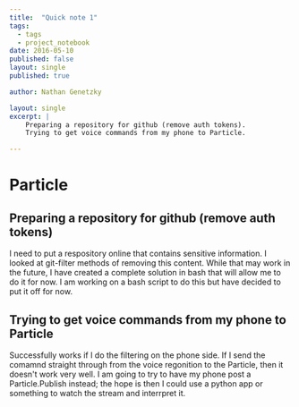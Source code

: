 ```yaml
---
title:  "Quick note 1"
tags:
  - tags
  - project_notebook
date: 2016-05-10
published: false
layout: single
published: true

author: Nathan Genetzky

layout: single
excerpt: |
    Preparing a repository for github (remove auth tokens).
    Trying to get voice commands from my phone to Particle.

---
```


# Particle

## Preparing a repository for github (remove auth tokens)

I need to put a respository online that contains sensitive information. I looked
at git-filter methods of removing this content. While that may work in the future,
I have created a complete solution in bash that will allow me to do it for now.
I am working on a bash script to do this but have decided to put it off for now.

## Trying to get voice commands from my phone to Particle

Successfully works if I do the filtering on the phone side. If I send the comamnd
straight through from the voice regonition to the Particle, then it doesn't work
very well. I am going to try to have my phone post a Particle.Publish instead;
the hope is then I could use a python app or something to watch the stream and 
interrpret it.

